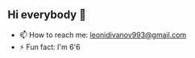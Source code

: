 ## Hi everybody 👋

<!--
**leongit78/leongit78** is a ✨ _special_ ✨ repository because its `README.md` (this file) appears on your GitHub profile.

Here are some ideas to get you started:

<!-- 🔭 I’m currently working on ... -->
<!-- 🌱 I’m currently learning -->
- 📫 How to reach me: leonidivanov993@gmail.com
- ⚡ Fun fact: I'm 6'6

